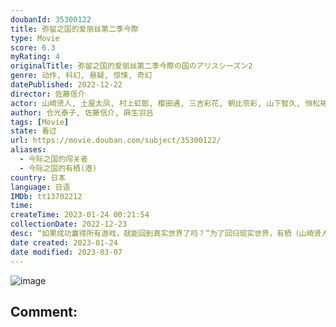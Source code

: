 ```yaml
---
doubanId: 35300122
title: 弥留之国的爱丽丝第二季今際
type: Movie
score: 6.3
myRating: 4
originalTitle: 弥留之国的爱丽丝第二季今際の国のアリスシーズン2
genre: 动作, 科幻, 悬疑, 惊悚, 奇幻
datePublished: 2022-12-22
director: 佐藤信介
actor: 山崎贤人, 土屋太凤, 村上虹郎, 樱田通, 三吉彩花, 朝比奈彩, 山下智久, 恒松祐里, 渡边佑太朗, 青柳翔, 金子统昭, 谷田步, 森永悠希, 町田启太, 仲里依纱, 阿部力, 矶村勇斗, 每熊克哉, 矢崎希菜, 井之胁海, 志磨辽平, 奥野瑛太, 荣信, 浦浜亚理沙, 佐藤穗奈美, 平山祐介, 小木茂光, 佐津川爱美, 桥本润, 兼松若人, 土井善雄, 麻生羽吕, 须田邦裕, 柳生美结, undefined, undefined, 希代彩
author: 仓光泰子, 佐藤信介, 麻生羽吕
tags: [Movie]
state: 看过
url: https://movie.douban.com/subject/35300122/
aliases:
  - 今际之国的闯关者
  - 今际之国的有栖(港)
country: 日本
language: 日语
IMDb: tt13702212
time: 
createTime: 2023-01-24 00:21:54
collectionDate: 2022-12-23
desc: “如果成功赢得所有游戏，就能回到真实世界了吗？”为了回归现实世界，有栖（山崎贤人饰）和宇佐木（土屋太凤饰）设法厘清今际之国的谜团。他们来到解谜的关键之地，敌人、朋友，游戏幕后主使者都在此现身。有...
date created: 2023-01-24
date modified: 2023-03-07
---
```


![image](p2884687278.jpg)

Comment:
---
